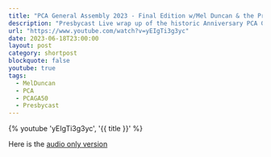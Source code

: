```yaml
---
title: "PCA General Assembly 2023 - Final Edition w/Mel Duncan & the Presbygirls"
description: "Presbycast Live wrap up of the historic Anniversary PCA General Assembly with esteemed ruling elder Mel Duncan AND the Presbygirls AND their pastor husbands! What a show!"
url: "https://www.youtube.com/watch?v=yEIgTi3g3yc"
date: 2023-06-18T23:00:00
layout: post
category: shortpost
blockquote: false
youtube: true
tags:
  - MelDuncan
  - PCA
  - PCAGA50
  - Presbycast
---
```


{% youtube 'yEIgTi3g3yc', '{{ title }}' %}

Here is the [audio only version](https://presbycast.libsyn.com/pca-general-assembly-final-edition-wmel-duncan-the-presbygirls)